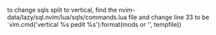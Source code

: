 to change sqls split to vertical, find the nvim-data/lazy/sql.nvim/lua/sqls/commands.lua file and change line 33 to be `vim.cmd('vertical %s pedit %s'):format(mods or '', tempfile))
